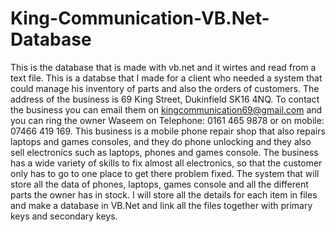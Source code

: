# King-Communication-VB.Net-Database
This is the database that is made with vb.net and it wirtes and read from a text file.
This is a databse that I made for a client who needed a system that could manage his inventory of parts and also the orders of customers.
The address of the business is 69 King Street, Dukinfield SK16 4NQ.
To contact the business you can email them on kingcommunication69@gmail.com and you can ring the owner Waseem on Telephone: 0161 465 9878 or on mobile: 07466 419 169. This business is a mobile phone repair shop that also repairs laptops and games consoles, and they do phone unlocking and they also sell electronics such as laptops, phones and games console. The business has a wide variety of skills to fix almost all electronics, so that the customer only has to go to one place to get there problem fixed.
The system that will store all the data of phones, laptops, games console and all the different parts the owner has in stock. I will store all the details for each item in files and make a database in VB.Net and link all the files together with primary keys and secondary keys.

